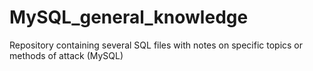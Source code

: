 # MySQL_general_knowledge

Repository containing several SQL files with notes on specific topics or methods of attack (MySQL)
